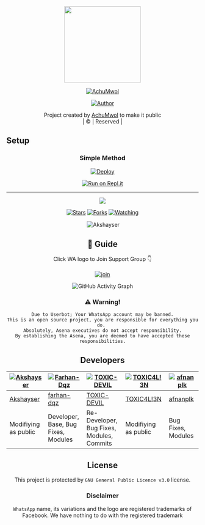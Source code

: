 <div align="center">
  <img border-radius: 15px src="https://i.imgur.com/lLeevUj.jpeg"width="200" height="200"/>
  <p align="center">
    
    
<a href="#"><img title="AchuMwol" src="https://img.shields.io/badge/AchuMwol-green?colorA=%23ff0000&colorB=%23017e40&style=for-the-badge"></a>
</p>
  <p align="center">
<a href=https://github.com/Akshayser"><img title="Author" src="https://img.shields.io/badge/Author-(Akshayser-AchuMwol?color=blue&style=for-the-badge&logo=whatsapp"></a>
</p>
</div>
<p align="center">
Project created by <a href="https://github.com/Akshayser">AchuMwol</a> to make it public
    <br>
       | © |
        Reserved |
    <br> 
</p>

## Setup
<div align="center">

  ### Simple Method
  
[![Deploy](https://www.herokucdn.com/deploy/button.svg)](https://heroku.com/deploy?template=https://github.com/Akshayser/AchuMwol) 
  
[![Run on Repl.it](https://repl.it/badge/github/quiec/whatsAlfa)](https://replit.com/@AKSHAYSIR/AchuMwol)
  
----

  <p align="center">
  <a href="https://github.com/Akshayser/AchuMwol">
    
<a href="https:https://github.com/Akshayser?tab=followers">
<img src="https://img.shields.io/github/repo-size/Akshayser/AchuMwol?color=green&label=Repo%20total%20size&style=plastic">
<p align="center">
<a href="https://github.com/Akshayser/followers"
<img title="Followers" src="https://img.shields.io/github/followers/Akshayser?color=blue&style=flat-square"></a>
<a href="https://github.com/Akshayser/AchuMwol/stargazers/"><img title="Stars" src="https://img.shields.io/github/stars/Akshayser/AchuMwol?color=blue&style=flat-square"></a>
<a href="https://github.com/Akshayser/AchuMwol/network/members"><img title="Forks" src="https://img.shields.io/github/forks/Akshayser/AchuMwol?color=blue&style=flat-square"></a>
<a href="https://github.com/Akshayser/AchuMwol/watchers"><img title="Watching" src="https://img.shields.io/github/watchers/Akshayser/AchuMwol?label=Watchers&color=blue&style=flat-square"></a>
</p>

<p align="center">
<p>&nbsp;<img align="center" src="https://github-readme-stats.vercel.app/api?username=Akshayser&show_icons=true&theme=dark&locale=en" alt="Akshayser" /></p>
    
## 📢 Guide
Click WA logo to Join Support Group 👇
    <br>
<br>
  [![join](https://github.com/Akshayser/AchuMwol/blob/master/WhatsAsena.png)](https://chat.whatsapp.com/EtCx3zSWEnkCxdEIsLWnKD)
  <div align="center">
       
  ![GitHub Activity Graph](https://activity-graph.herokuapp.com/graph?username=Akshayser&bg_color=000000&color=4fff67&line=4fff67&point=ffffff&area=true&hide_border=true)
  </div>
 
                     
### ⚠️ Warning! 
```
Due to Userbot; Your WhatsApp account may be banned.
This is an open source project, you are responsible for everything you do. 
Absolutely, Asena executives do not accept responsibility.
By establishing the Asena, you are deemed to have accepted these responsibilities.
```

## Developers
  <div align="center">
    
[![Akshayser](https://github.com/Akshayser.png?size=100)](https://github.com/Akshayser) | [![Farhan-Dqz](https://github.com/farhan-dqz.png?size=100)](https://github.com/farhan-dqz) | [![TOXIC-DEVIL](https://github.com/TOXIC-DEVIL.png?size=100)](https://github.com/TOXIC-DEVIL) |  [![TOXIC4L!3N](https://github.com/Alien-alfa.png?size=100)](https://github.com/AI-VIKI) | [![afnanplk](https://github.com/afnanplk.png?size=100)](https://github.com/afnanplk) 
----|----|----|----|----
[Akshayser](https://github.com/Akshayser) | [farhan-dqz](https://github.com/farhan-dqz) | [TOXIC-DEVIL](https://github.com/TOXIC-DEVIL) | [TOXIC4L!3N](https://github.com/AI-VIKI) | [afnanplk](https://github.com/afnanplk) 
Modifiying as public | Developer, Base, Bug Fixes, Modules| Re-Developer, Bug Fixes, Modules, Commits |  Modifiying  as   public | Bug Fixes, Modules 
  </div>
    


## License
This project is protected by `GNU General Public Licence v3.0` license.

### Disclaimer
`WhatsApp` name, its variations and the logo are registered trademarks of Facebook. We have nothing to do with the registered trademark
